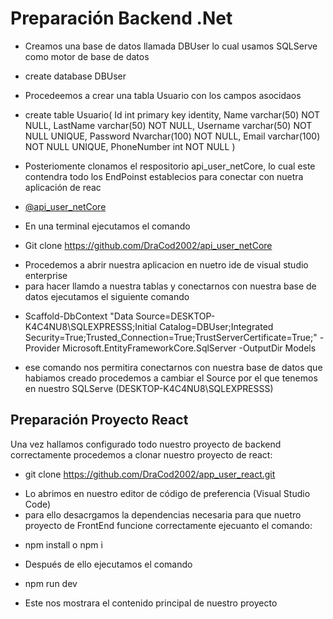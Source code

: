 # Preparación Backend .Net

* Creamos una base de datos llamada DBUser lo cual usamos SQLServe como motor de base de datos
- create database DBUser
* Procedeemos a crear una tabla Usuario con los campos asocidaos
- create table Usuario(
Id int primary key identity,
Name varchar(50) NOT NULL,
LastName varchar(50) NOT NULL,
Username varchar(50) NOT NULL UNIQUE,
Password Nvarchar(100) NOT NULL,
Email varchar(100) NOT NULL UNIQUE,
PhoneNumber int NOT NULL 
)

* Posteriomente clonamos el respositorio api_user_netCore, lo cual este contendra todo los EndPoinst establecios para conectar con nuetra aplicación de reac

- [@api_user_netCore](https://github.com/DraCod2002/api_user_netCore) 
* En una terminal ejecutamos el comando
- Git clone https://github.com/DraCod2002/api_user_netCore
* Procedemos a abrir nuestra aplicacion en nuetro ide de visual studio enterprise
* para hacer llamdo a nuestra tablas y conectarnos con nuestra base de datos ejecutamos el siguiente comando
- Scaffold-DbContext "Data Source=DESKTOP-K4C4NU8\SQLEXPRESSS;Initial Catalog=DBUser;Integrated Security=True;Trusted_Connection=True;TrustServerCertificate=True;" -Provider Microsoft.EntityFrameworkCore.SqlServer -OutputDir Models
* ese comando nos permitira conectarnos con nuestra base de datos que habiamos creado procedemos a cambiar el Source por el que tenemos en nuestro SQLServe (DESKTOP-K4C4NU8\SQLEXPRESSS)

## Preparación Proyecto React

Una vez hallamos configurado todo nuestro proyecto de backend correctamente procedemos a clonar nuestro proyecto de react:
- git clone https://github.com/DraCod2002/app_user_react.git

* Lo abrimos en nuestro editor de código de preferencia (Visual Studio Code)
* para ello desacrgamos la dependencias necesaria para que nuetro proyecto de FrontEnd funcione correctamente ejecuanto el comando: 
- npm install o npm i
* Después de ello ejecutamos el comando 
- npm run dev 
* Este nos mostrara el contenido principal de nuestro proyecto


